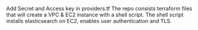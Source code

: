 Add Secret and Access key in providers.tf
The repo consists terraform files that will create a VPC & EC2 instance with a shell script.
The shell script installs elasticsearch on EC2, enables user authentication and TLS.
